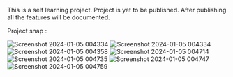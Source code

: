 This is a self learning project. Project is yet to be published. After publishing all the features will be documented.

Project snap :

![Screenshot 2024-01-05 004334](https://github.com/rifatiyaan/ArtisanTech/assets/63875590/a3912634-bb7c-44da-be72-cd2d573782d6)
![Screenshot 2024-01-05 004334](https://github.com/rifatiyaan/ArtisanTech/assets/63875590/f75fa425-5756-43cc-a1fa-bd8b56b19609)
![Screenshot 2024-01-05 004358](https://github.com/rifatiyaan/ArtisanTech/assets/63875590/5e90032e-baae-485c-8c4f-af9dab70cd4a)
![Screenshot 2024-01-05 004714](https://github.com/rifatiyaan/ArtisanTech/assets/63875590/dc131b3b-8432-4e56-90e1-1b83c669e606)
![Screenshot 2024-01-05 004735](https://github.com/rifatiyaan/ArtisanTech/assets/63875590/e162acf3-3e1e-4f35-8250-9b0e98e25962)
![Screenshot 2024-01-05 004747](https://github.com/rifatiyaan/ArtisanTech/assets/63875590/07a23c80-12f2-4b82-b5a8-a97a29f6bd51)
![Screenshot 2024-01-05 004759](https://github.com/rifatiyaan/ArtisanTech/assets/63875590/7062ed5c-28b0-4645-8d19-e07d54dff4a8)
